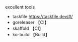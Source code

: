 excellent tools
- taskfile https://taskfile.dev/#/
- goreleaser 【CI】
- skaffold 【CI】
- ko-build  【Build】